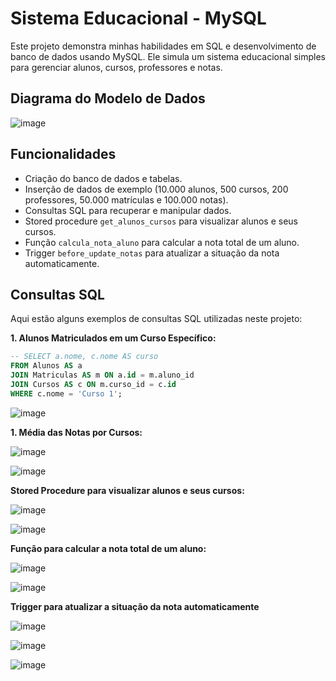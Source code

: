 # Sistema Educacional - MySQL

Este projeto demonstra minhas habilidades em SQL e desenvolvimento de banco de dados usando MySQL.  Ele simula um sistema educacional simples para gerenciar alunos, cursos, professores e notas.

## Diagrama do Modelo de Dados

![image](https://github.com/user-attachments/assets/62c720b9-07aa-46ca-b0bb-433702dc14ae)


## Funcionalidades

* Criação do banco de dados e tabelas.
* Inserção de dados de exemplo (10.000 alunos, 500 cursos, 200 professores, 50.000 matrículas e 100.000 notas).
* Consultas SQL para recuperar e manipular dados.
* Stored procedure `get_alunos_cursos` para visualizar alunos e seus cursos.
* Função `calcula_nota_aluno` para calcular a nota total de um aluno.
* Trigger `before_update_notas` para atualizar a situação da nota automaticamente.


## Consultas SQL

Aqui estão alguns exemplos de consultas SQL utilizadas neste projeto:

**1. Alunos Matriculados em um Curso Específico:**

```sql
-- SELECT a.nome, c.nome AS curso
FROM Alunos AS a
JOIN Matriculas AS m ON a.id = m.aluno_id
JOIN Cursos AS c ON m.curso_id = c.id
WHERE c.nome = 'Curso 1';

```

![image](https://github.com/user-attachments/assets/02aad15e-6e0a-40e8-9153-12c8cadbc911)

**1. Média das Notas por Cursos:**

![image](https://github.com/user-attachments/assets/7a4b245a-fa63-40df-a5ab-a47be268b6d3)

![image](https://github.com/user-attachments/assets/43f891ee-032e-4e1e-92cf-d13fa2eca205)

**Stored Procedure para visualizar alunos e seus cursos:**

![image](https://github.com/user-attachments/assets/d5f5c6e8-b4e9-4c7f-aa46-062ce856be66)

![image](https://github.com/user-attachments/assets/569d17d5-6813-4034-8701-f385850a1eaf)

**Função para calcular a nota total de um aluno:**

![image](https://github.com/user-attachments/assets/ff93e9b8-c6e6-44d5-8c5a-dfb80b5de6d9)

![image](https://github.com/user-attachments/assets/b360fb63-7fe6-4101-83f2-2c5e6357bd34)

**Trigger para atualizar a situação da nota automaticamente**

![image](https://github.com/user-attachments/assets/c7589344-8c06-4bec-b096-c7e585ec60e6)

![image](https://github.com/user-attachments/assets/a19d129d-8193-40c1-a23a-e49ce43702ad)

![image](https://github.com/user-attachments/assets/77e4aa9e-336a-48df-a05f-6c24c6e3f0c6)



